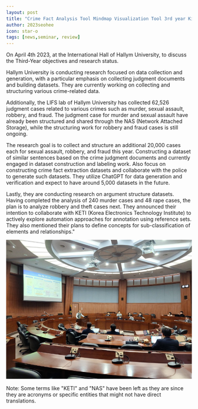 ```yaml
---
layout: post
title: "Crime Fact Analysis Tool Mindmap Visualization Tool 3rd year Kick-Off"
author: 2023seohee
icon: star-o
tags: [news,seminar, review]
---
```

On April 4th 2023, at the International Hall of Hallym University, to discuss the Third-Year objectives and research status. 

Hallym University is conducting research focused on data collection and generation, with a particular emphasis on collecting judgment documents and building datasets. They are currently working on collecting and structuring various crime-related data.

Additionally, the LIFS lab of Hallym University has collected 62,526 judgment cases related to various crimes such as murder, sexual assault, robbery, and fraud. The judgment case for murder and sexual assault have already been structured and shared through the NAS (Network Attached Storage), while the structuring work for robbery and fraud cases is still ongoing. 

The research goal is to collect and structure an additional 20,000 cases each for sexual assault, robbery, and fraud this year. Constructing a dataset of similar sentences based on the crime judgment documents and currently engaged in dataset construction and labeling work. Also focus on constructing crime fact extraction datasets and collaborate with the police to generate such datasets. They utilize ChatGPT for data generation and verification and expect to have around 5,000 datasets in the future.

Lastly, they are conducting research on argument structure datasets. Having completed the analysis of 240 murder cases and 48 rape cases, the plan is to analyze robbery and theft cases next. They announced their intention to collaborate with KETI (Korea Electronics Technology Institute) to actively explore automation approaches for annotation using reference sets. They also mentioned their plans to define concepts for sub-classification of elements and relationships."

![dataset1](/img/news/2023004004.jpg)

Note: Some terms like "KETI" and "NAS" have been left as they are since they are acronyms or specific entities that might not have direct translations.